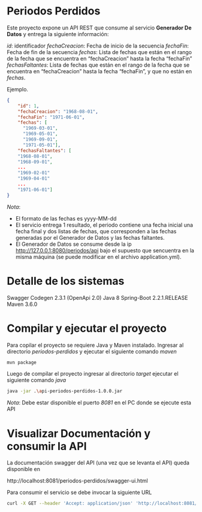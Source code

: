 
# Periodos Perdidos
Este proyecto expone un API REST que consume al servicio **Generador De Datos** y entrega la siguiente información:

*id*: identificador
*fechaCreacion*: Fecha de inicio de la secuencia
*fechaFin*: Fecha de fin de la secuencia
*fechas*: Lista de fechas que están en el rango de la fecha que se encuentra en “fechaCreacion” hasta la fecha “fechaFin”
*fechasFaltantes*: Lista de fechas que están en el rango de la fecha que se encuentra en “fechaCreacion” hasta la fecha “fechaFin”, y que no están en *fechas*.

Ejemplo.
```json
{
    "id": 1,
    "fechaCreacion": "1968-08-01",
    "fechaFin": "1971-06-01",
    "fechas": [
      "1969-03-01",
      "1969-05-01",
      "1969-09-01",
      "1971-05-01"],
    "fechasFaltantes": [
    "1968-08-01",
    "1968-09-01",
    ...
    "1969-02-01"
    "1969-04-01"
    ...
    "1971-06-01"]
}
```
*Nota*:
* El formato de las fechas es yyyy-MM-dd
* El servicio entrega 1 resultado, el periodo contiene una fecha inicial una fecha final y dos listas de fechas, que corresponden a las fechas generadas por el Generador de Datos y las fechas faltantes.
* El Generador de Datos se consume desde la ip http://127.0.0.1:8080/periodos/api bajo el supuesto que sencuentra en la misma máquina (se puede modificar en el archivo application.yml).

# Detalle de los sistemas

Swagger Codegen 2.3.1 (OpenApi 2.0)
Java 8
Spring-Boot 2.2.1.RELEASE
Maven 3.6.0


# Compilar y ejecutar el proyecto

Para copilar el proyecto se requiere Java y Maven instalado.
Ingresar al directorio *periodos-perdidos* y ejecutar el siguiente comando *maven*

```bash
mvn package
```

Luego de compilar el proyecto ingresar al directorio *target* ejecutar el siguiente comando *java*

```bash
java -jar .\api-periodos-perdidos-1.0.0.jar
```
*Nota*:
Debe estar disponible el puerto *8081* en el PC donde se ejecute esta API

# Visualizar Documentación y consumir la API

La documentación swagger del API (una vez que se levanta el API) queda disponible en

http://localhost:8081/periodos-perdidos/swagger-ui.html

Para consumir el servicio se debe invocar la siguiente URL

```bash
curl -X GET --header 'Accept: application/json' 'http://localhost:8081/periodos-perdidos/periodos-perdidos'
```
